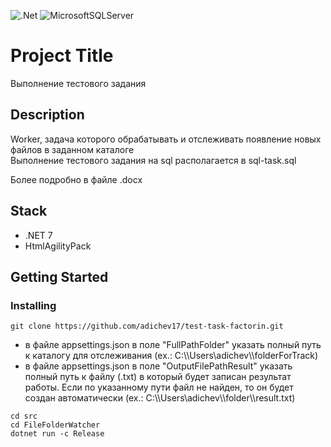![.Net](https://img.shields.io/badge/.NET-5C2D91?style=for-the-badge&logo=.net&logoColor=white)
![MicrosoftSQLServer](https://img.shields.io/badge/Microsoft%20SQL%20Server-CC2927?style=for-the-badge&logo=microsoft%20sql%20server&logoColor=white)

# Project Title

Выполнение тестового задания

## Description

Worker, задача которого обрабатывать и отслеживать появление новых файлов в заданном каталоге <br />
Выполнение тестового задания на sql располагается в sql-task.sql

Более подробно в файле .docx

## Stack

- .NET 7
- HtmlAgilityPack

## Getting Started

### Installing

```
git clone https://github.com/adichev17/test-task-factorin.git
```
* в файле appsettings.json в поле "FullPathFolder" указать полный путь к каталогу для отслеживания (ex.: C:\\\Users\\adichev\\\folderForTrack)
* в файле appsettings.json в поле "OutputFilePathResult" указать полный путь к файлу (.txt) в который будет записан результат работы. Если по указанному пути файл не найден, то он будет создан автоматически (ex.: C:\\\Users\\adichev\\\folder\\\result.txt)
```
cd src
cd FileFolderWatcher
dotnet run -c Release
```



